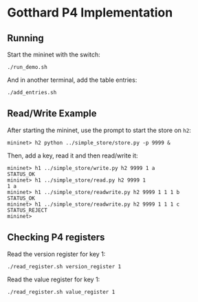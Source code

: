 # Gotthard P4 Implementation

## Running
Start the mininet with the switch:

    ./run_demo.sh

And in another terminal, add the table entries:

    ./add_entries.sh

## Read/Write Example
After starting the mininet, use the prompt to start the store on `h2`:

    mininet> h2 python ../simple_store/store.py -p 9999 &

Then, add a key, read it and then read/write it:

    mininet> h1 ../simple_store/write.py h2 9999 1 a
    STATUS_OK
    mininet> h1 ../simple_store/read.py h2 9999 1
    1 a
    mininet> h1 ../simple_store/readwrite.py h2 9999 1 1 1 b
    STATUS_OK
    mininet> h1 ../simple_store/readwrite.py h2 9999 1 1 1 c
    STATUS_REJECT
    mininet> 

## Checking P4 registers
Read the version register for key 1:

    ./read_register.sh version_register 1

Read the value register for key 1:

    ./read_register.sh value_register 1
